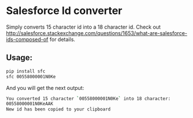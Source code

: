 # Salesforce Id converter

Simply converts 15 character id into a 18 character id.
Check out http://salesforce.stackexchange.com/questions/1653/what-are-salesforce-ids-composed-of for details.

## Usage:

```bash
pip install sfc
sfc 00558000001N0Ke
```

And you will get the next output:
```bash
You converted 15 character `00558000001N0Ke` into 18 character:
00558000001N0KeAAK
New id has been copied to your clipboard
```
